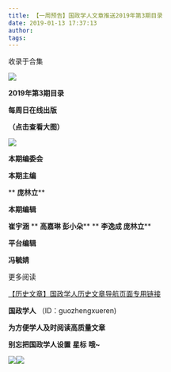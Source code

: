 ```yaml
---
title: 【一周预告】国政学人文章推送2019年第3期目录
date: 2019-01-13 17:37:13
author: 
tags: 
---
```



收录于合集

![](/images/3392/2.gif)

  

  
**2019年第3期目录**

 **每周日在线出版**

 **（点击查看大图）**

  

![](/images/3392/3.png)

  

 **本期编委会**

 **本期主编**

 ** **庞林立****

 **本期编辑**

 **崔宇涵** ** **高嘉琳 彭小朵**** ** **李逸成 庞林立****

 **平台编辑**

 **冯毓婧**

更多阅读

[【历史文章】国政学人历史文章导航页面专用链接](http://mp.weixin.qq.com/s?__biz=MzI3MTYzMzE5Mw==&mid=2247487647&idx=4&sn=713bf729dca089516e8f304f88955380&chksm=eb3f8ed9dc4807cf89f3e211dd726289dd92edc62a6a8e19953bf2b366bbeffb59d285e95119&scene=21#wechat_redirect)  

  

  

 **国政学人** （ID：guozhengxueren)

  

 **为方便学人及时阅读高质量文章**

 **别忘把国政学人设置** **星标** **哦~**

![](/images/3392/4.gif)![](/images/3392/5.gif)

  

  

  

